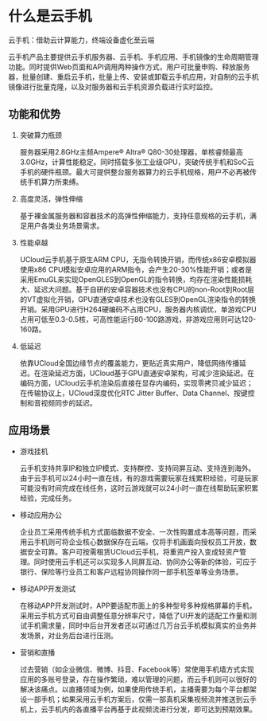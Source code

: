 
<!--概览段落-->
# 什么是云手机

<subtitle>云手机：借助云计算能力，终端设备虚化至云端</subtitle>

云手机产品主要提供云手机服务器、云手机、手机应用、手机镜像的生命周期管理功能。同时提供Web页面和API调用两种操作方式，用户可批量申购、释放服务器，批量创建、重启云手机，批量上传、安装或卸载云手机应用，对自制的云手机镜像进行批量克隆，以及对服务器和云手机资源负载进行实时监控。


<!--建议复杂操作配图说明-->
## 功能和优势
1. 突破算力瓶颈

   服务器采用2.8GHz主频Ampere® Altra® Q80-30处理器，单核睿频最高3.0GHz，计算性能稳定。同时搭载多张工业级GPU，突破传统手机和SoC云手机的硬件瓶颈。最大可提供整台服务器算力的云手机规格，用户不必再被传统手机算力所束缚。

2. 高度灵活，弹性伸缩

   基于裸金属服务器和容器技术的高弹性伸缩能力，支持任意规格的云手机，满足用户各类业务场景需求。
   
3. 性能卓越

   UCloud云手机基于原生ARM CPU，无指令转换开销，而传统x86安卓模拟器使用x86 CPU模拟安卓应用的ARM指令，会产生20-30%性能开销；或者是采用EmuGL来实现OpenGLES到OpenGL的指令转换，均存在渲染性能损耗大、延迟大问题。基于自研的安卓容器技术也没有CPU的non-Root到Root层的VT虚拟化开销，GPU直通安卓技术也没有GLES到OpenGL渲染指令的转换开销。采用GPU进行H264硬编码不占用CPU，服务器内核调优，单游戏CPU占用可低至0.3-0.5核，可高性能运行80-100路游戏，非游戏应用则可达120-160路。

4. 低延迟

   依靠UCloud全国边缘节点的覆盖能力，更贴近真实用户，降低网络传播延迟。在渲染延迟方面，UCloud基于GPU直通安卓架构，可减少渲染延迟。在编码方面，UCloud云手机渲染后直接在显存内编码，实现零拷贝减少延迟；在传输协议上，UCloud深度优化RTC Jitter Buffer、Data Channel、按键控制和音视频同步的延迟。
   
## 应用场景
* 游戏挂机

    云手机支持共享IP和独立IP模式、支持群控、支持同屏互动、支持连到海外。由于云手机可以24小时一直在线，有的游戏需要玩家在线累积经验，可是玩家可能没有时间完成在线任务，这时云游戏就可以24小时一直在线帮助玩家积累经验，完成任务。
  
* 移动应用办公

  企业员工采用传统手机方式面临数据不安全、一次性购置成本高等问题，而采用云手机则可将企业核心数据保存在云端，仅将手机画面向授权员工开放，数据安全可靠。客户可按需租赁UCloud云手机，将重资产投入变成轻资产管理。同时使用云手机还可以实现多人同屏互动、协同办公等新的体验，可应于银行、保险等行业员工和客户远程协同操作同一部手机签单等业务场景。
  
* 移动APP开发测试

  在移动APP开发测试时，APP要适配市面上的多种型号多种规格屏幕的手机，采用云手机方式可自由调整任意分辨率尺寸，降低了UI开发的适配工作量和测试手机需求量，同时中后台开发者还以可通过几万台云手机模拟真实的业务并发场景，对业务后台进行压测。
  
* 营销和直播

  过去营销（如企业微信、微博、抖音、Facebook等）常使用手机墙方式实现应用的多账号登录，存在操作繁琐，难以管理的问题，而云手机则可以很好的解决该痛点。以直播领域为例，如果使用传统手机，主播需要为每个平台都架设一部手机；如果采用云手机方案后，仅需一部真机采集视频流并推送到云手机上，云手机内的各直播平台再基于此视频流进行分发，即可达到预期效果。
